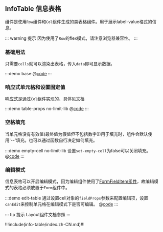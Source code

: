 ## InfoTable 信息表格

组件是使用`Row`组件和`Col`组件生成的类表格组件。用于展示label-value格式的信息。

::: warning 提示
因为使用了`Row`的flex模式，请注意浏览器兼容性。
:::

### 基础用法

只需要`cells`就可以渲染出表格，传入`data`即可显示数据。

:::demo base
@[code](@demo/info-table/$LIB_DIR/base.vue)
:::

### 响应式单元格和设置固定值

响应式是通过`Col`组件实现的，具体见文档

:::demo table-props no-limit-lib
@[code](@demo/info-table/table-props.vue)
:::

### 空格填充

当单元格没有有效值(最终值为假值但不包括数字0)用于填充时，组件会默认使用'--'填充。也可以通过函数自行决定如何填充。

:::demo empty-cell no-limit-lib 设置`set-empty-cell`为false可以关闭填充。
@[code](@demo/data-table/empty-cell.vue)
:::

### 编辑模式

信息表格可以开启编辑模式，因为编辑组件使用了[FormFieldItem组件](./form-field-item)，故编辑模式的表格必须放置于`Form`组件中。

:::demo edit-table 通过设置cell对象的`fieldProps`参数来配置编辑项，设置`canEdit`来控制单元格在编辑模式下是否可编辑。 
@[code](@demo/info-table/$LIB_DIR/edit-table.vue)
:::


::: tip 提示
Layout组件文档参照 <ui-lib-link component="Layout"></ui-lib-link>
:::


!!!include(info-table/index.zh-CN.md)!!!